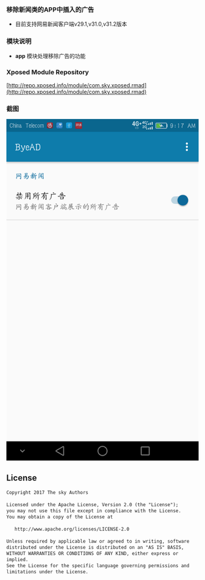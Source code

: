 ### 移除新闻类的APP中插入的广告

* 目前支持网易新闻客户端v29.1,v31.0,v31.2版本

### 模块说明
* __app__ 模块处理移除广告的功能

### Xposed Module Repository 
[http://repo.xposed.info/module/com.sky.xposed.rmad](http://repo.xposed.info/module/com.sky.xposed.rmad)

### 截图
![截图](screenshot/device-2017-11-03-091731.png)

## License

    Copyright 2017 The sky Authors

    Licensed under the Apache License, Version 2.0 (the "License");
    you may not use this file except in compliance with the License.
    You may obtain a copy of the License at

       http://www.apache.org/licenses/LICENSE-2.0

    Unless required by applicable law or agreed to in writing, software
    distributed under the License is distributed on an "AS IS" BASIS,
    WITHOUT WARRANTIES OR CONDITIONS OF ANY KIND, either express or implied.
    See the License for the specific language governing permissions and
    limitations under the License.